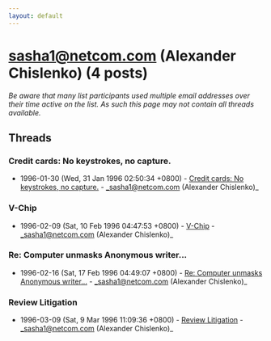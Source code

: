 ```yaml
---
layout: default
---
```


# sasha1@netcom.com (Alexander Chislenko) (4 posts)

_Be aware that many list participants used multiple email addresses over their time active on the list. As such this page may not contain all threads available._

## Threads

### Credit cards: No keystrokes, no capture.
+ 1996-01-30 (Wed, 31 Jan 1996 02:50:34 +0800) - [Credit cards: No keystrokes, no capture.](/archive/1996/01/ca6aaa250f8882e1675ad8f34a3afbcc83ef040fabf96687fef8ffc9722ef9c5) - _sasha1@netcom.com (Alexander Chislenko)_

### V-Chip
+ 1996-02-09 (Sat, 10 Feb 1996 04:47:53 +0800) - [V-Chip](/archive/1996/02/dcb1d59935dd4aca87d591f5123f4b5ffd7ada9e2109a6ab2e16038bae0107fd) - _sasha1@netcom.com (Alexander Chislenko)_

### Re:  Computer unmasks Anonymous writer...
+ 1996-02-16 (Sat, 17 Feb 1996 04:49:07 +0800) - [Re:  Computer unmasks Anonymous writer...](/archive/1996/02/4fe2d1d566ac06ec9d59fd1174c38e0614ed7ed664cc8066e85580a86734d923) - _sasha1@netcom.com (Alexander Chislenko)_

### Review Litigation
+ 1996-03-09 (Sat, 9 Mar 1996 11:09:36 +0800) - [Review Litigation](/archive/1996/03/f488eda8073fe95aed40e8e482ae99f79fbd2d0d9a9e843ca129d5f208c5a2ce) - _sasha1@netcom.com (Alexander Chislenko)_

